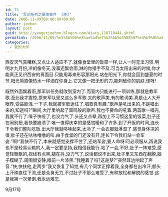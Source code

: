 ```yaml
---
id: 73
title: '军训系列之晕倒事件  [原]'
date: 2006-11-09T08:00:00+00:00
author: jeehon
layout: post
guid: http://yangerjeehon.blogcn.com/diary,118710444.shtml
permalink: /2006/11/09/%e5%86%9b%e8%ae%ad%e7%b3%bb%e5%88%97%e4%b9%8b%e6%99%95%e5%80%92%e4%ba%8b%e4%bb%b6-%e5%8e%9f/
categories:
  - 我的大学
---
```

西安天气真糟糕,又点让人适应不了.就像食堂里的饭菜一样,让人一时无法习惯.明明才九月份,冷的像冬天,没事还飘会雨,淋的你措手不及.可当太阳出来的时候,你才能真正见识西安的真面目.只能用毒来形容那阳光.站在阳光下,你就会回到盛夏的时节.阳光简直像热水一样洒在你身上.它又像一把无形的刀,能刺破你的肌肤,怪呀!

既然外面飘着雨,那军训任务就改到室内了.而室内只能进行一项训练,那就是教军歌.至此我才震惊,原来军队里又这么多军歌.又的歌声美,有的歌词美.真是让人大开眼界,受益匪浅.一下子,我就被军歌迷住了,唱歌真有趣.&#8221;歌声是吼出来的,不是唱出来的,知道吗?&#8221;瞬间,大厅里响起了雷鸣般的歌声.我也不要命的吼着.两首歌一唱完,我就不行了.嗓子快哑了,也没力气了.头还又点晕,再加上不习惯这里的饭菜,肚子还在闹别扭,我快要崩溃了.唯一值得庆幸的是感觉暖和了许多.到了开饭的时间,连长下令我们整队吃饭.出大厅我就哆嗦起来,太冷了.一会衣服就淋湿了.感觉身体凉的很,肚子还在咕咕噜噜的叫.由于食堂的门还没有开,连长下令我们站一会军姿.&#8221;啊!&#8221;我快不行了,本来就感觉支撑不住了,还站军姿,要人命呀!可必须服从,再说我也不是轻易认输的人,我一定要坚持,我相信我能行.站了一会,不好,肚子一阵难受,感觉轻飘飘的,视线有点黑,腿在抖,没力气了,说话都说不出来,肚子里又东西在翻腾,脑子模糊了.周围很安静,眼前一片漆黑.&#8221;我睡着了吗?这是梦?&#8221;突然耳边响起了声音.&#8221;快,快扶他,走两步&#8221;我又恢复了知觉,有几个同学正撑着我,全身都在出冷汗,额头上汗珠直往下流,还是全身无力,不过肚子不那么难受了,有种放松和解脱的感觉.这是我第一次晕倒,我永远难忘.
                                                                               
9月17号